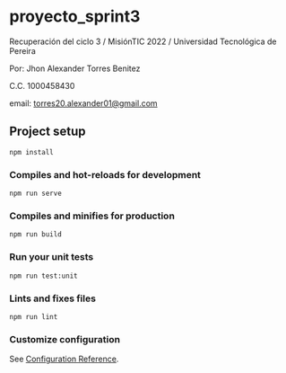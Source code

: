 # proyecto_sprint3

Recuperación del ciclo 3 / MisiónTIC 2022 / Universidad Tecnológica de Pereira

Por: Jhon Alexander Torres Benitez

C.C. 1000458430

email: torres20.alexander01@gmail.com


## Project setup
```
npm install
```

### Compiles and hot-reloads for development
```
npm run serve
```

### Compiles and minifies for production
```
npm run build
```

### Run your unit tests
```
npm run test:unit
```

### Lints and fixes files
```
npm run lint
```

### Customize configuration
See [Configuration Reference](https://cli.vuejs.org/config/).
